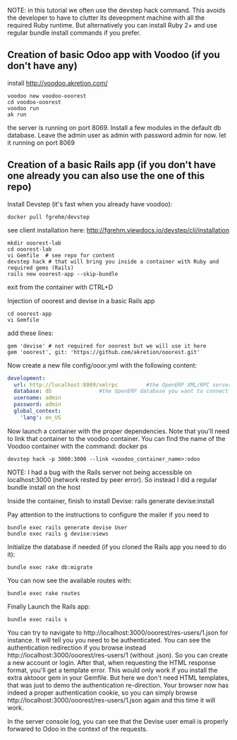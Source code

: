 NOTE: in this tutorial we often use the devstep hack command. This avoids the developer to have to clutter its deveopment machine with all the required Ruby runtime. But alternatively you can install Ruby 2+ and use regular bundle install commands if you prefer.


Creation of basic Odoo app with Voodoo (if you don't have any)
--------------------------------------------------------------

install http://voodoo.akretion.com/

```text
voodoo new voodoo-ooorest
cd voodoo-ooorest
voodoo run
ak run
```

the server is running on port 8069. Install a few modules in the default db database. Leave the admin user as admin with password admin for now.
let it running on port 8069


Creation of a basic Rails app (if you don't have one already you can also use the one of this repo)
---------------------------------------------------------------------------------------------------

Install Devstep (it's fast when you already have voodoo):

```text
docker pull fgrehm/devstep
```

see client installation here: http://fgrehm.viewdocs.io/devstep/cli/installation

```
mkdir ooorest-lab
cd ooorest-lab
vi Gemfile  # see repo for content
devstep hack # that will bring you inside a container with Ruby and required gems (Rails)
rails new ooorest-app --skip-bundle
```

exit from the container with CTRL+D

Injection of ooorest and devise in a basic Rails app

```
cd ooorest-app
vi Gemfile
```

add these lines:
```
gem 'devise' # not required for ooorest but we will use it here
gem 'ooorest', git: 'https://github.com/akretion/ooorest.git'
```

Now create a new file config/ooor.yml with the following content:

```yaml
development:
  url: http://localhost:8069/xmlrpc         #the OpenERP XML/RPC server
  database: db               #the OpenERP database you want to connect to
  username: admin
  password: admin
  global_context:
    'lang': en_US
```


Now launch a container with the proper dependencies.
Note that you'll need to link that container to the voodoo container. You can find the name of the Voodoo container with the command: docker ps

```text
devstep hack -p 3000:3000 --link <voodoo_container_name>:odoo
```

NOTE: I had a bug with the Rails server not being accessible on localhost:3000 (network rested by peer error). So instead I did a regular bundle install on the host

Inside the container, finish to install Devise:
rails generate devise:install

Pay attention to the instructions to configure the mailer if you need to

```
bundle exec rails generate devise User
bundle exec rails g devise:views
```

Initialize the database if needed (if you cloned the Rails app you need to do it):

```
bundle exec rake db:migrate
```

You can now see the available routes with:

```
bundle exec rake routes
```

Finally Launch the Rails app:

```
bundle exec rails s
```

You can try to navigate to http://localhost:3000/ooorest/res-users/1.json for instance.
It will tell you you need to be authenticated.
You can see the authentication redirection if you browse instead http://localhost:3000/ooorest/res-users/1 (without .json).
So you can create a new account or login. After that, when requesting the HTML response format, you'll get a template error.
This would only work if you install the extra aktooor gem in your Gemfile. But here we don't need HTML templates, that was just to demo the authentication re-direction.
Your browser now has indeed a proper authentication cookie, so you can simply browse http://localhost:3000/ooorest/res-users/1.json again and this time it will work.

In the server console log, you can see that the Devise user email is properly forwared to Odoo in the context of the requests.

